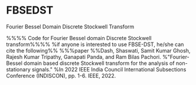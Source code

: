 # FBSEDST
Fourier Bessel Domain Discrete Stockwell Transform

%%%% Code for Fourier Bessel domain Discrete Stockwell transform%%%%
%if anyone is interested to use FBSE-DST, he/she can cite the following%%
%%%paper
%%Dash, Shaswati, Samit Kumar Ghosh, Rajesh Kumar Tripathy, Ganapati Panda, and Ram Bilas Pachori.
%"Fourier-Bessel domain based discrete Stockwell transform for the analysis of non-stationary signals."
%In 2022 IEEE India Council International Subsections Conference (INDISCON), pp. 1-6. IEEE, 2022.
